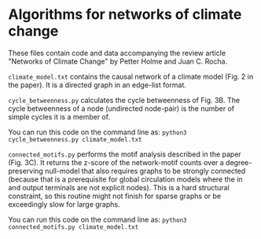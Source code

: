 # Algorithms for networks of climate change

These files contain code and data accompanying the review article "Networks of Climate Change" by Petter Holme and Juan C. Rocha.

`climate_model.txt` contains the causal network of a climate model (Fig. 2 in the paper). It is a directed graph in an edge-list format.

`cycle_betweenness.py` calculates the cycle betweenness of Fig. 3B. The cycle betweenness of a node (undirected node-pair) is the number of simple cycles it is a member of.

You can run this code on the command line as: `python3 cycle_betweenness.py climate_model.txt`

`connected_motifs.py` performs the motif analysis described in the paper (Fig. 3C). It returns the z-score of the network-motif counts over a degree-preserving null-model that also requires graphs to be strongly connected (because that is a prerequisite for global circulation models where the in and output terminals are not explicit nodes). This is a hard structural constraint, so this routine might not finish for sparse graphs or be exceedingly slow for large graphs.

You can run this code on the command line as: `python3 connected_motifs.py climate_model.txt`
